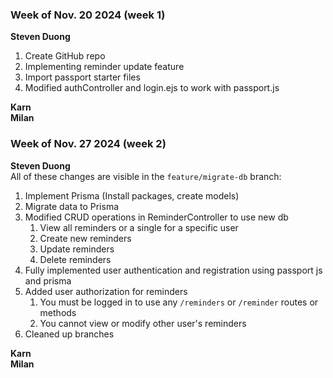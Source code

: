 ### Week of Nov. 20 2024 (week 1)  
**Steven Duong**  
1. Create GitHub repo
2. Implementing reminder update feature
3. Import passport starter files
4. Modified authController and login.ejs to work with passport.js
  
**Karn**  
**Milan**  

### Week of Nov. 27 2024 (week 2)  
**Steven Duong**  
All of these changes are visible in the `feature/migrate-db` branch:  
1. Implement Prisma (Install packages, create models)
2. Migrate data to Prisma
3. Modified CRUD operations in ReminderController to use new db
   1. View all reminders or a single for a specific user
   2. Create new reminders
   3. Update reminders
   4. Delete reminders
4. Fully implemented user authentication and registration using passport js and prisma
5. Added user authorization for reminders
   1. You must be logged in to use any `/reminders` or `/reminder` routes or methods
   2. You cannot view or modify other user's reminders
6. Cleaned up branches  
   
**Karn**  
**Milan**  
